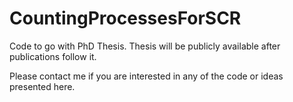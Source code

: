 # CountingProcessesForSCR
Code to go with PhD Thesis. Thesis will be publicly available after publications follow it. 

Please contact me if you are interested in any of the code or ideas presented here.
